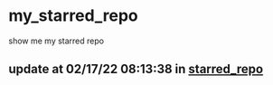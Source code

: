 # my_starred_repo
show me my starred repo

update at 02/17/22 08:13:38 in [starred_repo](./index.html)
---

